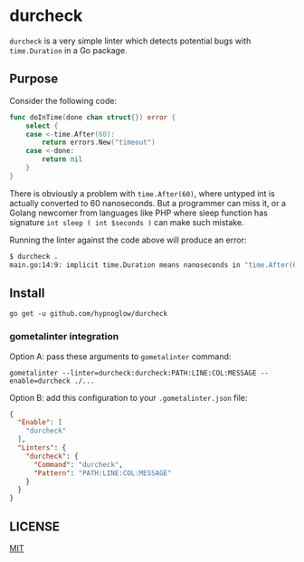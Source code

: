 # durcheck

`durcheck` is a very simple linter which detects potential bugs with 
`time.Duration` in a Go package.

## Purpose

Consider the following code:

```go
func doInTime(done chan struct{}) error {
	select {
	case <-time.After(60):
		return errors.New("timeout")
	case <-done:
		return nil
	}
}
```

There is obviously a problem with `time.After(60)`, where untyped int is 
actually converted to 60 nanoseconds. But a programmer can miss it, or a
Golang newcomer from languages like PHP where sleep function has signature
`int sleep ( int $seconds )` can make such mistake.

Running the linter against the code above will produce an error:

```bash
$ durcheck .
main.go:14:9: implicit time.Duration means nanoseconds in "time.After(60)" 
```

## Install

    go get -u github.com/hypnoglow/durcheck

### gometalinter integration

Option A: pass these arguments to `gometalinter` command:

    gometalinter --linter=durcheck:durcheck:PATH:LINE:COL:MESSAGE --enable=durcheck ./...

Option B: add this configuration to your `.gometalinter.json` file:

```json
{
  "Enable": [
    "durcheck"
  ],
  "Linters": {
    "durcheck": {
      "Command": "durcheck",
      "Pattern": "PATH:LINE:COL:MESSAGE"
    }
  }
}
```

## LICENSE

[MIT](LICENSE)
